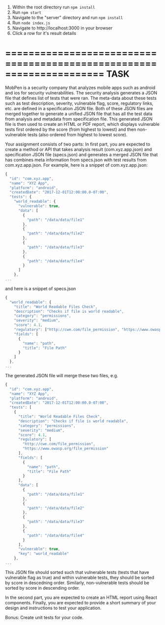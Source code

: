 1) Within the root directory run `npm install`
2) Run `npm start`
3) Navigate to the "server" directory and run `npm install`
4) Run `node index.js`
5) Navigate to http://localhost:3000 in your browser
6) Click a row for it's result details


=====================================================================
TASK
=====================================================================


MobPen is a security company that analyzes mobile apps such as android and ios
for security vulnerabilities. The security analysis generates a JSON file that
defines list of tests that were ran. The meta-data about these tests such as
test description, severity, vulnerable flag, score, regulatory links, etc. are
defined in a specification JSON file. Both of these JSON files are merged together
to generate a unified JSON file that has all the test data from analysis
and metadata from specification file. This generated JSON file is then
used to create an HTML or PDF report, which displays vulnerable tests first
ordered by the score (from highest to lowest) and then non-vulnerable
tests (also ordered from highest to lowest score).

Your assignment consists of two parts: In first part, you are expected to create
a method or API that takes analysis result (com.xyz.app.json) and specification
JSON file (specs.json) and generates a merged JSON file that has combines meta
information from specs.json with test results from com.xyz.app.json. For example,
here is a snippet of com.xyz.app.json:
```javascript
{
  "id": "com.xyz.app",
  "name": "XYZ App",
  "platform": "android",
  "createdDate": "2017-12-01T12:00:00.0-07:00",
  "tests": {
    "world_readable": {
      "vulnerable": true,
      "data": [
        {
          "path": "/data/data/file1"
        },
        {
          "path": "/data/data/file2"
        },
        {
          "path": "/data/data/file3"
        },
        {
          "path": "/data/data/file4"
        }
      ]
    },
...
```
and here is a snippet of specs.json
```javascript 
{
  "world_readable": {
    "title": "World Readable Files Check",
    "description": "Checks if file is world readable",
    "category": "permissions",
    "severity": "medium",
    "score": 4.1,
    "regulatory": ["http://cwe.com/file_permission", "https://www.owasp.org/file_permission"],
    "fields": [
      {
        "name": "path",
        "title": "File Path"
      }
    ]
  },
...
``` 
The generated JSON file will merge these two files, e.g.
```javascript 
{
  "id": "com.xyz.app",
  "name": "XYZ App",
  "platform": "android",
  "createdDate": "2017-12-01T12:00:00.0-07:00",
  "tests": [
    {
      "title": "World Readable Files Check",
      "description": "Checks if file is world readable",
      "category": "permissions",
      "severity": "medium",
      "score": 4.1,
      "regulatory": [
        "http://cwe.com/file_permission",
        "https://www.owasp.org/file_permission"
      ],
      "fields": [
        {
          "name": "path",
          "title": "File Path"
        }
      ],
      "data": [
        {
          "path": "/data/data/file1"
        },
        {
          "path": "/data/data/file2"
        },
        {
          "path": "/data/data/file3"
        },
        {
          "path": "/data/data/file4"
        }
      ],
      "vulnerable": true,
      "key": "world_readable"
    },
...
``` 
This JSON file should sorted such that vulnerable tests (tests that have vulnerable
flag as true) and within vulnerable tests, they should be sorted by score in descedning order.
Similarly, non-vulnerable tests should be sorted by score in descending order.

In the second part, you are expected to create an HTML report using React components. Finally,
you are expected to provide a short summary of your design and instructions to test your application.

Bonus: Create unit tests for your code.
